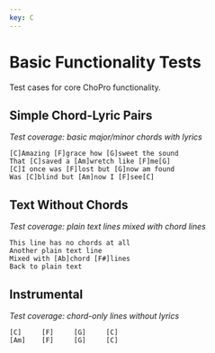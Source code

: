 ```yaml
---
key: C
---
```


# Basic Functionality Tests

Test cases for core ChoPro functionality.

## Simple Chord-Lyric Pairs
_Test coverage: basic major/minor chords with lyrics_
```chopro
[C]Amazing [F]grace how [G]sweet the sound
That [C]saved a [Am]wretch like [F]me[G]
[C]I once was [F]lost but [G]now am found
Was [C]blind but [Am]now I [F]see[C]
```

## Text Without Chords
_Test coverage: plain text lines mixed with chord lines_
```chopro
This line has no chords at all
Another plain text line
Mixed with [Ab]chord [F#]lines
Back to plain text
```

## Instrumental
_Test coverage: chord-only lines without lyrics_
```chopro
[C]     [F]     [G]     [C]
[Am]    [F]     [G]     [C]
```
